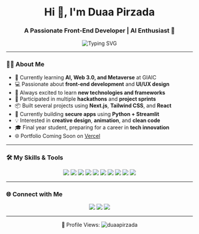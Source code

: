 <h1 align="center">Hi 👋, I'm Duaa Pirzada</h1>
<h3 align="center">A Passionate Front-End Developer | AI Enthusiast 🚀</h3>

<p align="center">
  <img src="https://readme-typing-svg.demolab.com?font=Fira+Code&duration=2000&pause=1000&color=F70000&center=true&vCenter=true&width=435&lines=Front-end+Developer+%7C+AI+Learner;Love+Creating+Beautiful+UIs;Hackathon+Participant+%7C+GIAIC+Student" alt="Typing SVG" />
</p>

---

### 👩‍💻 About Me

- 🌱 Currently learning **AI, Web 3.0, and Metaverse** at GIAIC
- 💻 Passionate about **front-end development** and **UI/UX design**
- 🧠 Always excited to learn **new technologies and frameworks**
- 🚀 Participated in multiple **hackathons** and **project sprints**
- 📦 Built several projects using **Next.js**, **Tailwind CSS**, and **React**
- 🎯 Currently building **secure apps** using **Python + Streamlit**
- 💡 Interested in **creative design**, **animation**, and **clean code**
- 🎓 Final year student, preparing for a career in **tech innovation**
- 🌐 Portfolio Coming Soon on [Vercel](https://your-portfolio.vercel.app)

---

### 🛠️ My Skills & Tools

<p align="center">
  <img src="https://img.shields.io/badge/HTML5-E34F26?style=for-the-badge&logo=html5&logoColor=white"/>
  <img src="https://img.shields.io/badge/CSS3-1572B6?style=for-the-badge&logo=css3&logoColor=white"/>
  <img src="https://img.shields.io/badge/TailwindCSS-06B6D4?style=for-the-badge&logo=tailwind-css&logoColor=white"/>
  <img src="https://img.shields.io/badge/JavaScript-F7DF1E?style=for-the-badge&logo=javascript&logoColor=black"/>
  <img src="https://img.shields.io/badge/React-20232A?style=for-the-badge&logo=react&logoColor=61DAFB"/>
  <img src="https://img.shields.io/badge/Next.js-000000?style=for-the-badge&logo=nextdotjs&logoColor=white"/>
  <img src="https://img.shields.io/badge/Git-F05032?style=for-the-badge&logo=git&logoColor=white"/>
  <img src="https://img.shields.io/badge/GitHub-181717?style=for-the-badge&logo=github&logoColor=white"/>
  <img src="https://img.shields.io/badge/Python-3776AB?style=for-the-badge&logo=python&logoColor=white"/>
  <img src="https://img.shields.io/badge/Figma-F24E1E?style=for-the-badge&logo=figma&logoColor=white"/>
</p>

---

### 🌐 Connect with Me

<p align="center">
  <a href="mailto:pirzadaduaa87@gmail.com"><img src="https://img.shields.io/badge/Gmail-D14836?style=for-the-badge&logo=gmail&logoColor=white"/></a>
  <a href="https://www.linkedin.com/in/duaa-pirzada-52a1062aa/"><img src="https://img.shields.io/badge/LinkedIn-0077B5?style=for-the-badge&logo=linkedin&logoColor=white"/></a>
  <a href="https://my-personal-portfolio-nine-tan.vercel.app/"><img src="https://img.shields.io/badge/MyPortfolio-Visit-blueviolet?style=for-the-badge"/></a>
</p>

---

<p align="center">👀 Profile Views:  
  <img src="https://komarev.com/ghpvc/?username=duaapirzada&label=Profile%20views&color=0e75b6&style=flat" alt="duaapirzada" />
</p>


